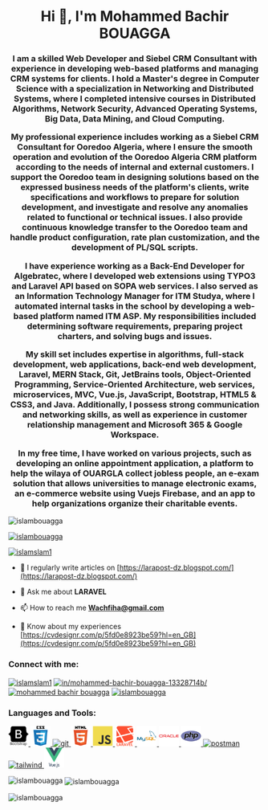 <h1 align="center">Hi 👋, I'm Mohammed Bachir BOUAGGA</h1>
<h3 align="center">I am a skilled Web Developer and Siebel CRM Consultant with experience in developing web-based platforms and managing CRM systems for clients. I hold a Master's degree in Computer Science with a specialization in Networking and Distributed Systems, where I completed intensive courses in Distributed Algorithms, Network Security, Advanced Operating Systems, Big Data, Data Mining, and Cloud Computing.

My professional experience includes working as a Siebel CRM Consultant for Ooredoo Algeria, where I ensure the smooth operation and evolution of the Ooredoo Algeria CRM platform according to the needs of internal and external customers. I support the Ooredoo team in designing solutions based on the expressed business needs of the platform's clients, write specifications and workflows to prepare for solution development, and investigate and resolve any anomalies related to functional or technical issues. I also provide continuous knowledge transfer to the Ooredoo team and handle product configuration, rate plan customization, and the development of PL/SQL scripts.

I have experience working as a Back-End Developer for Algebratec, where I developed web extensions using TYPO3 and Laravel API based on SOPA web services. I also served as an Information Technology Manager for ITM Studya, where I automated internal tasks in the school by developing a web-based platform named ITM ASP. My responsibilities included determining software requirements, preparing project charters, and solving bugs and issues.

My skill set includes expertise in algorithms, full-stack development, web applications, back-end web development, Laravel, MERN Stack, Git, JetBrains tools, Object-Oriented Programming, Service-Oriented Architecture, web services, microservices, MVC, Vue.js, JavaScript, Bootstrap, HTML5 & CSS3, and Java. Additionally, I possess strong communication and networking skills, as well as experience in customer relationship management and Microsoft 365 & Google Workspace.

In my free time, I have worked on various projects, such as developing an online appointment application, a platform to help the wilaya of OUARGLA collect jobless people, an e-exam solution that allows universities to manage electronic exams, an e-commerce website using Vuejs Firebase, and an app to help organizations organize their charitable events.</h3>

<p align="left"> <img src="https://komarev.com/ghpvc/?username=islambouagga&label=Profile%20views&color=0e75b6&style=flat" alt="islambouagga" /> </p>

<p align="left"> <a href="https://github.com/ryo-ma/github-profile-trophy"><img src="https://github-profile-trophy.vercel.app/?username=islambouagga" alt="islambouagga" /></a> </p>

<p align="left"> <a href="https://twitter.com/islamslam1" target="blank"><img src="https://img.shields.io/twitter/follow/islamslam1?logo=twitter&style=for-the-badge" alt="islamslam1" /></a> </p>

- 📝 I regularly write articles on [https://larapost-dz.blogspot.com/](https://larapost-dz.blogspot.com/)

- 💬 Ask me about **LARAVEL**

- 📫 How to reach me **Wachfiha@gmail.com**

- 📄 Know about my experiences [https://cvdesignr.com/p/5fd0e8923be59?hl=en_GB](https://cvdesignr.com/p/5fd0e8923be59?hl=en_GB)

<h3 align="left">Connect with me:</h3>
<p align="left">
<a href="https://twitter.com/islamslam1" target="blank"><img align="center" src="https://raw.githubusercontent.com/rahuldkjain/github-profile-readme-generator/master/src/images/icons/Social/twitter.svg" alt="islamslam1" height="30" width="40" /></a>
<a href="https://linkedin.com/in/in/mohammed-bachir-bouagga-13328714b/" target="blank"><img align="center" src="https://raw.githubusercontent.com/rahuldkjain/github-profile-readme-generator/master/src/images/icons/Social/linked-in-alt.svg" alt="in/mohammed-bachir-bouagga-13328714b/" height="30" width="40" /></a>
<a href="https://fb.com/mohammed bachir bouagga" target="blank"><img align="center" src="https://raw.githubusercontent.com/rahuldkjain/github-profile-readme-generator/master/src/images/icons/Social/facebook.svg" alt="mohammed bachir bouagga" height="30" width="40" /></a>
<a href="https://instagram.com/islambouagga" target="blank"><img align="center" src="https://raw.githubusercontent.com/rahuldkjain/github-profile-readme-generator/master/src/images/icons/Social/instagram.svg" alt="islambouagga" height="30" width="40" /></a>
</p>

<h3 align="left">Languages and Tools:</h3>
<p align="left"> <a href="https://getbootstrap.com" target="_blank" rel="noreferrer"> <img src="https://raw.githubusercontent.com/devicons/devicon/master/icons/bootstrap/bootstrap-plain-wordmark.svg" alt="bootstrap" width="40" height="40"/> </a> <a href="https://www.w3schools.com/css/" target="_blank" rel="noreferrer"> <img src="https://raw.githubusercontent.com/devicons/devicon/master/icons/css3/css3-original-wordmark.svg" alt="css3" width="40" height="40"/> </a> <a href="https://git-scm.com/" target="_blank" rel="noreferrer"> <img src="https://www.vectorlogo.zone/logos/git-scm/git-scm-icon.svg" alt="git" width="40" height="40"/> </a> <a href="https://www.w3.org/html/" target="_blank" rel="noreferrer"> <img src="https://raw.githubusercontent.com/devicons/devicon/master/icons/html5/html5-original-wordmark.svg" alt="html5" width="40" height="40"/> </a> <a href="https://developer.mozilla.org/en-US/docs/Web/JavaScript" target="_blank" rel="noreferrer"> <img src="https://raw.githubusercontent.com/devicons/devicon/master/icons/javascript/javascript-original.svg" alt="javascript" width="40" height="40"/> </a> <a href="https://laravel.com/" target="_blank" rel="noreferrer"> <img src="https://raw.githubusercontent.com/devicons/devicon/master/icons/laravel/laravel-plain-wordmark.svg" alt="laravel" width="40" height="40"/> </a> <a href="https://www.mysql.com/" target="_blank" rel="noreferrer"> <img src="https://raw.githubusercontent.com/devicons/devicon/master/icons/mysql/mysql-original-wordmark.svg" alt="mysql" width="40" height="40"/> </a> <a href="https://www.oracle.com/" target="_blank" rel="noreferrer"> <img src="https://raw.githubusercontent.com/devicons/devicon/master/icons/oracle/oracle-original.svg" alt="oracle" width="40" height="40"/> </a> <a href="https://www.php.net" target="_blank" rel="noreferrer"> <img src="https://raw.githubusercontent.com/devicons/devicon/master/icons/php/php-original.svg" alt="php" width="40" height="40"/> </a> <a href="https://postman.com" target="_blank" rel="noreferrer"> <img src="https://www.vectorlogo.zone/logos/getpostman/getpostman-icon.svg" alt="postman" width="40" height="40"/> </a> <a href="https://tailwindcss.com/" target="_blank" rel="noreferrer"> <img src="https://www.vectorlogo.zone/logos/tailwindcss/tailwindcss-icon.svg" alt="tailwind" width="40" height="40"/> </a> <a href="https://vuejs.org/" target="_blank" rel="noreferrer"> <img src="https://raw.githubusercontent.com/devicons/devicon/master/icons/vuejs/vuejs-original-wordmark.svg" alt="vuejs" width="40" height="40"/> </a> </p>

<p><img align="left" src="https://github-readme-stats.vercel.app/api/top-langs?username=islambouagga&show_icons=true&locale=en&layout=compact" alt="islambouagga" /></p>

<p>&nbsp;<img align="center" src="https://github-readme-stats.vercel.app/api?username=islambouagga&show_icons=true&locale=en" alt="islambouagga" /></p>

<p><img align="center" src="https://github-readme-streak-stats.herokuapp.com/?user=islambouagga&" alt="islambouagga" /></p>
